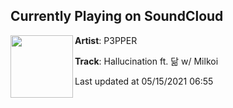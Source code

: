 ## Currently Playing on SoundCloud

[<img align="left" width="100" src="https://i1.sndcdn.com/artworks-z7zeXA8zzdqvAm7u-TyAjDA-t500x500.jpg">](https://soundcloud.com/p3pper/hallucination)

**Artist**: P3PPER 

**Track**: Hallucination ft. 닮 w/ Milkoi

Last updated at 05/15/2021 06:55

